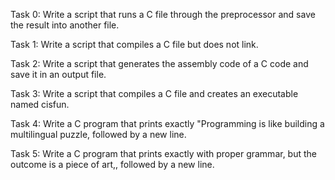 Task 0: Write a script that runs a C file through the preprocessor and save the result into another file.

Task 1: Write a script that compiles a C file but does not link.

Task 2: Write a script that generates the assembly code of a C code and save it in an output file.

Task 3: Write a script that compiles a C file and creates an executable named cisfun.

Task 4: Write a C program that prints exactly "Programming is like building a multilingual puzzle, followed by a new line.

Task 5: Write a C program that prints exactly with proper grammar, but the outcome is a piece of art,, followed by a new line.
